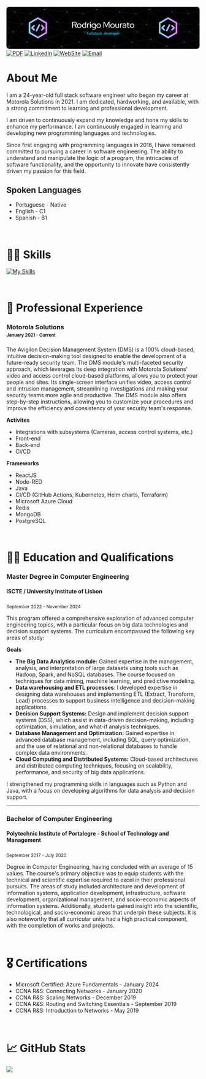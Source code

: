 ![Header](banner.png)
[![PDF](https://img.shields.io/badge/CV-blue?style=for-the-badge&logo=googledocs&logoColor=white)](<CV Rodrigo Mourato#1.pdf>)
[![LinkedIn](https://img.shields.io/badge/LinkedIn-blue?style=for-the-badge&logo=linkedin&logoColor=white)](https://www.linkedin.com/in/rodrigo-mourato-26449b1a3/)
[![WebSite](https://img.shields.io/badge/Portfolio-blue?style=for-the-badge&logo=showwcase&logoColor=white)](https://rmourato-dev.dynip.sapo.pt/)
[![Email](https://img.shields.io/badge/Email-blue?style=for-the-badge&logo=gmail&logoColor=white)](mailto:rodrigomdmourato@gmail.com)

# About Me

I am a 24-year-old full stack software engineer who began my career at Motorola Solutions in 2021. I am dedicated, hardworking, and available, with a strong commitment to learning and professional development.

I am driven to continuously expand my knowledge and hone my skills to enhance my performance. I am continuously engaged in learning and developing new programming languages and technologies.

Since first engaging with programming languages in 2016, I have remained committed to pursuing a career in software engineering. The ability to understand and manipulate the logic of a program, the intricacies of software functionality, and the opportunity to innovate have consistently driven my passion for this field.

## Spoken Languages

- Portuguese - Native
- English - C1
- Spanish - B1

<br>

# 👨‍💻 Skills

[![My Skills](https://skillicons.dev/icons?i=html,css,sass,tailwind,angular,react,ts,js,nodejs,python,java,spring,kotlin,terraform,docker,azure,redis,mongo,postgres,mysql,kafka,linux,windows&perline=11)](https://skillicons.dev)

<br>

# 👷 Professional Experience

<h3>Motorola Solutions<br>
<sub><sup>January 2021 - Current</sup></sub>
</h3>
The Avigilon Decision Management System (DMS) is a 100% cloud-based, intuitive decision-making tool designed to enable the development of a future-ready security team. The DMS module's multi-faceted security approach, which leverages its deep integration with Motorola Solutions' video and access control cloud-based platforms, allows you to protect your people and sites. Its single-screen interface unifies video, access control and intrusion management, streamlining investigations and making your security teams more agile and productive. The DMS module also offers step-by-step instructions, allowing you to customize your procedures and improve the efficiency and consistency of your security team's response.

<br>

**Activites**

- Integrations with subsystems (Cameras, access control systems, etc.)
- Front-end
- Back-end
- CI/CD

**Frameworks**

- ReactJS
- Node-RED
- Java
- CI/CD (GitHub Actions, Kubernetes, Helm charts, Terraform)
- Microsoft Azure Cloud
- Redis
- MongoDB
- PostgreSQL

<br>

# 👨‍🎓 Education and Qualifications

<h3>Master Degree in Computer Engineering
    <h4>ISCTE / University Institute of Lisbon</h4>
    <sub>September 2022 - November 2024</sub>
</h3>

<br>

This program offered a comprehensive exploration of advanced computer engineering topics, with a particular focus on big data technologies and decision support systems. The curriculum encompassed the following key areas of study:

**Goals**

- **The Big Data Analytics module:** Gained expertise in the management, analysis, and interpretation of large datasets using tools such as Hadoop, Spark, and NoSQL databases. The course focused on techniques for data mining, machine learning, and predictive modeling.
- **Data warehousing and ETL processes**: I developed expertise in designing data warehouses and implementing ETL (Extract, Transform, Load) processes to support business intelligence and decision-making applications.
- **Decision Support Systems:** Design and implement decision support systems (DSS), which assist in data-driven decision-making, including optimization, simulation, and what-if analysis techniques.
- **Database Management and Optimization:** Gained expertise in advanced database management, including SQL, query optimization, and the use of relational and non-relational databases to handle complex data environments.
- **Cloud Computing and Distributed Systems:** Cloud-based architectures and distributed computing techniques, focusing on scalability, performance, and security of big data applications.

I strengthened my programming skills in languages such as Python and Java, with a focus on developing algorithms for data analysis and decision support.

---

<h3>Bachelor of Computer Engineering
    <h4>Polytechnic Institute of Portalegre - School of Technology and Management</h4>
    <sub>September 2017 - July 2020</sub>
</h3>

<br>

Degree in Computer Engineering, having concluded with an average of 15 values. The course's primary objective was to equip students with the technical and scientific expertise required to excel in their professional pursuits. The areas of study included architecture and development of information systems, application development, infrastructure, software development, organizational management, and socio-economic aspects of information systems. Additionally, students gained insight into the scientific, technological, and socio-economic areas that underpin these subjects. It is also noteworthy that all curricular units had a high practical component, with the completion of works and projects.

<br>

# 🎖️ Certifications

- Microsoft Certified: Azure Fundamentals - January 2024
- CCNA R&S: Connecting Networks - January 2020
- CCNA R&S: Scaling Networks - December 2019
- CCNA R&S: Routing and Switching Essentials - September 2019
- CCNA R&S: Introduction to Networks - May 2019

<br>

# 📈 GitHub Stats

![](http://github-profile-summary-cards.vercel.app/api/cards/profile-details?username=dualboot99&theme=transparent)
